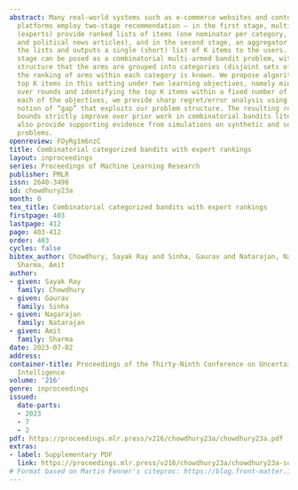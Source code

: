```yaml
---
abstract: Many real-world systems such as e-commerce websites and content-serving
  platforms employ two-stage recommendation — in the first stage, multiple nominators
  (experts) provide ranked lists of items (one nominator per category, e.g., sports
  and political news articles), and in the second stage, an aggregator filters across
  the lists and outputs a single (short) list of K items to the users. The aggregation
  stage can be posed as a combinatorial multi-armed bandit problem, with the additional
  structure that the arms are grouped into categories (disjoint sets of items) and
  the ranking of arms within each category is known. We propose algorithms for selecting
  top K items in this setting under two learning objectives, namely minimizing regret
  over rounds and identifying the top K items within a fixed number of rounds. For
  each of the objectives, we provide sharp regret/error analysis using carefully defined
  notion of “gap” that exploits our problem structure. The resulting regret/error
  bounds strictly improve over prior work in combinatorial bandits literature. We
  also provide supporting evidence from simulations on synthetic and semi-synthetic
  problems.
openreview: FOyRg1m6nzC
title: Combinatorial categorized bandits with expert rankings
layout: inproceedings
series: Proceedings of Machine Learning Research
publisher: PMLR
issn: 2640-3498
id: chowdhury23a
month: 0
tex_title: Combinatorial categorized bandits with expert rankings
firstpage: 403
lastpage: 412
page: 403-412
order: 403
cycles: false
bibtex_author: Chowdhury, Sayak Ray and Sinha, Gaurav and Natarajan, Nagarajan and
  Sharma, Amit
author:
- given: Sayak Ray
  family: Chowdhury
- given: Gaurav
  family: Sinha
- given: Nagarajan
  family: Natarajan
- given: Amit
  family: Sharma
date: 2023-07-02
address:
container-title: Proceedings of the Thirty-Ninth Conference on Uncertainty in Artificial
  Intelligence
volume: '216'
genre: inproceedings
issued:
  date-parts:
  - 2023
  - 7
  - 2
pdf: https://proceedings.mlr.press/v216/chowdhury23a/chowdhury23a.pdf
extras:
- label: Supplementary PDF
  link: https://proceedings.mlr.press/v216/chowdhury23a/chowdhury23a-supp.pdf
# Format based on Martin Fenner's citeproc: https://blog.front-matter.io/posts/citeproc-yaml-for-bibliographies/
---
```

